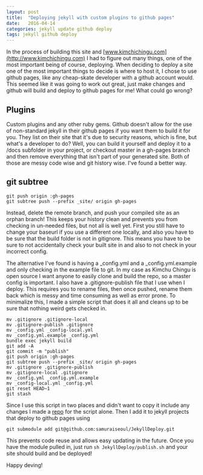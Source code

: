 ```yaml
---
layout: post
title:  "Deploying jekyll with custom plugins to github pages"
date:   2016-04-14
categories: jekyll update github deploy
tags: jekyll github deploy
---
```


In the process of building this site and [www.kimchichingu.com](http://www.kimchichingu,com)
I had to figure out many things, one of the most important being of course, deploying.
When deciding to deploy a site one of the most important things to decide is where
to host it, I chose to use github pages, like any cheap-skate developer with a
github account would. This seemed like it was going to work out great, just make changes
and github will build and deploy to github pages for me! What could go wrong?

## Plugins

Custom plugins and any other ruby gems. Github doesn't allow for the use
of non-standard jekyll in their github pages if you want them to build it for you.
They list on their site that it's due to security reasons, which is fine, but what's
a developer to do? Well, you can build it yourself and deploy it to a /docs subfolder
in your project, or checkout master in a gh-pages branch and then remove everything
that isn't part of your generated site. Both of those are messy code wise and
git history wise. I've found a better way.  

## git subtree

```
git push origin :gh-pages
git subtree push --prefix _site/ origin gh-pages
```  

Instead, delete the remote branch, and push your compiled site as an orphan branch!
This keeps your history clean and prevents you from checking in un-needed files, but
not all is well yet. First you still have to change your baseurl if you use a
different one locally, and also you have to be sure that the build folder is not
in gitignore. This means you have to be sure to not accidentally check your built
site in and also to not check in your incorrect config.

The alternative I've found is having a \_config.yml and a \_config.yml.example and
only checking in the example file to git. In my case as Kimchu Chingu is open source
I want anyone to easily clone and build the repo, so a master config is important.
I also have a .gitignore-publish file that I use when I deploy. This requires you
to rename files, then once pushed, rename them back which is messy and time consuming
as well as error prone. To minimalize this, I made a simple script that does it
all and cleans up to be sure that nothing weird gets checked in.

```
mv .gitignore .gitignore-local
mv .gitignore-publish .gitignore
mv _config.yml _config-local.yml
mv _config.yml.example _config.yml
bundle exec jekyll build
git add -A
git commit -m "publish"
git push origin :gh-pages
git subtree push --prefix _site/ origin gh-pages
mv .gitignore .gitignore-publish
mv .gitignore-local .gitignore
mv _config.yml _config.yml.example
mv _config-local.yml _config.yml
git reset HEAD~1
git stash
```

Since I use this script in two places and didn't want to copy it include any changes
I made a [repo](https://github.com/samuraiseoul/JekyllDeploy) for the script alone. Then I add it to jekyll projects that deploy
to github pages using

```
git submodule add git@github.com:samuraiseoul/JekyllDeploy.git
```

This prevents code reuse and allows easy updating in the future. Once you have the
module pulled in, just run ```sh JekyllDeploy/publish.sh``` and your site should
build and be deployed!

Happy deving!
